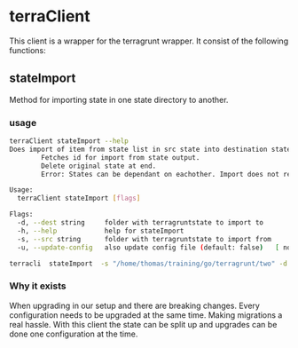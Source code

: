 # terraClient

This client is a wrapper for the terragrunt wrapper. It consist of the following functions:

## stateImport

Method for importing state in one state directory to another.

### usage

```bash
terraClient stateImport --help
Does import of item from state list in src state into destination state.
        Fetches id for import from state output.
        Delete original state at end.
        Error: States can be dependant on eachother. Import does not remove in original state on fail.

Usage:
  terraClient stateImport [flags]

Flags:
  -d, --dest string     folder with terragruntstate to import to
  -h, --help            help for stateImport
  -s, --src string      folder with terragruntstate to import from
  -u, --update-config   also update config file (default: false)   [ not supported ]

terracli  stateImport  -s "/home/thomas/training/go/terragrunt/two" -d "/home/thomas/training/go/terragrunt/one"
```

### Why it exists

When upgrading in our setup and there are breaking changes. Every configuration needs to be upgraded at the same time. Making migrations a real hassle.
With this client the state can be split up and upgrades can be done one configuration at the time.
